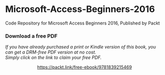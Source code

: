 # Microsoft-Access-Beginners-2016
Code Repository for Microsoft Access Beginners 2016, Published by Packt
### Download a free PDF

 <i>If you have already purchased a print or Kindle version of this book, you can get a DRM-free PDF version at no cost.<br>Simply click on the link to claim your free PDF.</i>
<p align="center"> <a href="https://packt.link/free-ebook/9781839215469">https://packt.link/free-ebook/9781839215469 </a> </p>